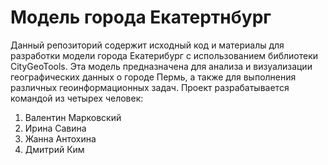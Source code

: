 # Модель города Екатертнбург
Данный репозиторий содержит исходный код и материалы для разработки модели города Екатерибург с использованием библиотеки CityGeoTools. Эта модель предназначена для анализа и визуализации географических данных о городе Пермь, а также для выполнения различных геоинформационных задач. Проект разрабатывается командой из четырех человек:

1. Валентин Марковский
2. Ирина Савина
3. Жанна Антохина
4. Дмитрий Ким
